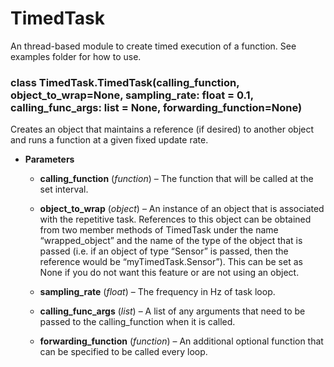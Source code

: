 <!-- TimedTask documentation master file, created by
sphinx-quickstart on Sun Feb 23 12:20:30 2020.
You can adapt this file completely to your liking, but it should at least
contain the root `toctree` directive. -->
# TimedTask

An thread-based module to create timed execution of a function. See examples folder for how to use.


### class TimedTask.TimedTask(calling_function, object_to_wrap=None, sampling_rate: float = 0.1, calling_func_args: list = None, forwarding_function=None)
Creates an object that maintains a reference (if desired) to another object and runs a function at a given fixed
update rate.


* **Parameters**

    
    * **calling_function** (*function*) – The function that will be called at the set interval.


    * **object_to_wrap** (*object*) – An instance of an object that is associated with the repetitive task. References to
    this object can be obtained from two member methods of TimedTask under the name “wrapped_object” and the
    name of the type of the object that is passed (i.e. if an object of type “Sensor” is passed, then the
    reference would be “myTimedTask.Sensor”). This can be set as None if you do not want this feature or are
    not using an object.


    * **sampling_rate** (*float*) – The frequency in Hz of task loop.


    * **calling_func_args** (*list*) – A list of any arguments that need to be passed to the calling_function when it is
    called.


    * **forwarding_function** (*function*) – An additional optional function that can be specified to be called every loop.
